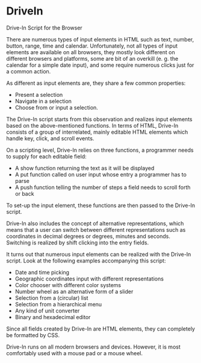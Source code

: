 # DriveIn

Drive-In Script for the Browser

There are numerous types of input elements in HTML such as text, number, button, range, time and calendar. Unfortunately, not all types of input elements are available on all browsers, they mostly look different on different browsers and platforms, some are bit of an overkill (e. g. the calendar for a simple date input), and some require numerous clicks just for a common action.

As different as input elements are, they share a few common properties:

- Present a selection
- Navigate in a selection
- Choose from or input a selection.

The Drive-In script starts from this observation and realizes input elements based on the above-mentioned functions. In terms of HTML, Drive-In consists of a group of interrelated, mainly editable HTML elements which handle key, click, and scroll events.

On a scripting level, Drive-In relies on three functions, a programmer needs to supply for each editable field:

- A show function returning the text as it will be displayed
- A put function called on user input whose entry a programmer has to parse
- A push function telling the number of steps a field needs to scroll forth or back

To set-up the input element, these functions are then passed to the Drive-In script.

Drive-In also includes the concept of alternative representations, which means that a user can switch between different representations such as coordinates in decimal degrees or degrees, minutes and seconds. Switching is realized by shift clicking into the entry fields.

It turns out that numerous input elements can be realized with the Drive-In script. Look at the following examples accompanying this script:

- Date and time picking
- Geographic coordinates input with different representations
- Color chooser with different color systems
- Number wheel as an alternative form of a slider
- Selection from a (circular) list
- Selection from a hierarchical menu
- Any kind of unit converter
- Binary and hexadecimal editor

Since all fields created by Drive-In are HTML elements, they can completely be formatted by CSS.

Drive-In runs on all modern browsers and devices. However, it is most comfortably used with a mouse pad or a mouse wheel.
